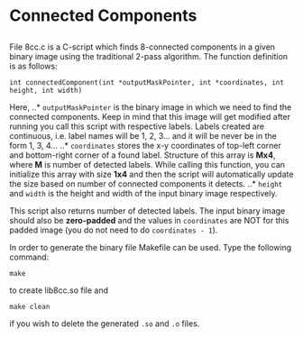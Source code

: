 # Connected Components

##

File 8cc.c is a C-script which finds 8-connected components in a given binary image using the traditional 2-pass algorithm. The function definition is as follows:

```
int connectedComponent(int *outputMaskPointer, int *coordinates, int height, int width)
```
Here,
..* `outputMaskPointer` is the binary image in which we need to find the connected components. Keep in mind that this image will get modified after running you call this script with respective labels. Labels created are continuous, i.e. label names will be 1, 2, 3... and it will be never be in the form 1, 3, 4...
..* `coordinates` stores the x-y coordinates of top-left corner and bottom-right corner of a found label. Structure of this array is **Mx4**, where **M** is number of detected labels. While calling this function, you can initialize this array with size **1x4** and then the script will automatically update the size based on number of connected components it detects.
..* `height` and `width` is the height and width of the input binary image respectively.

This script also returns number of detected labels. The input binary image should also be **zero-padded** and the values in `coordinates` are NOT for this padded image (you do not need to do `coordinates - 1`).

In order to generate the binary file Makefile can be used. Type the following command:
```
make
```
to create lib8cc.so file and

```
make clean
```
if you wish to delete the generated `.so` and `.o` files.
